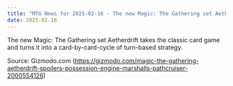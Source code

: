 ```yaml
---
title: "MTG News for 2025-02-16 - The new Magic: The Gathering set Aetherdrift takes..."
date: 2025-02-16
---
```


The new Magic: The Gathering set Aetherdrift takes the classic card game and turns it into a card-by-card-cycle of turn-based strategy.

Source: Gizmodo.com (https://gizmodo.com/magic-the-gathering-aetherdrift-spoilers-possession-engine-marshalls-pathcruiser-2000554126)
